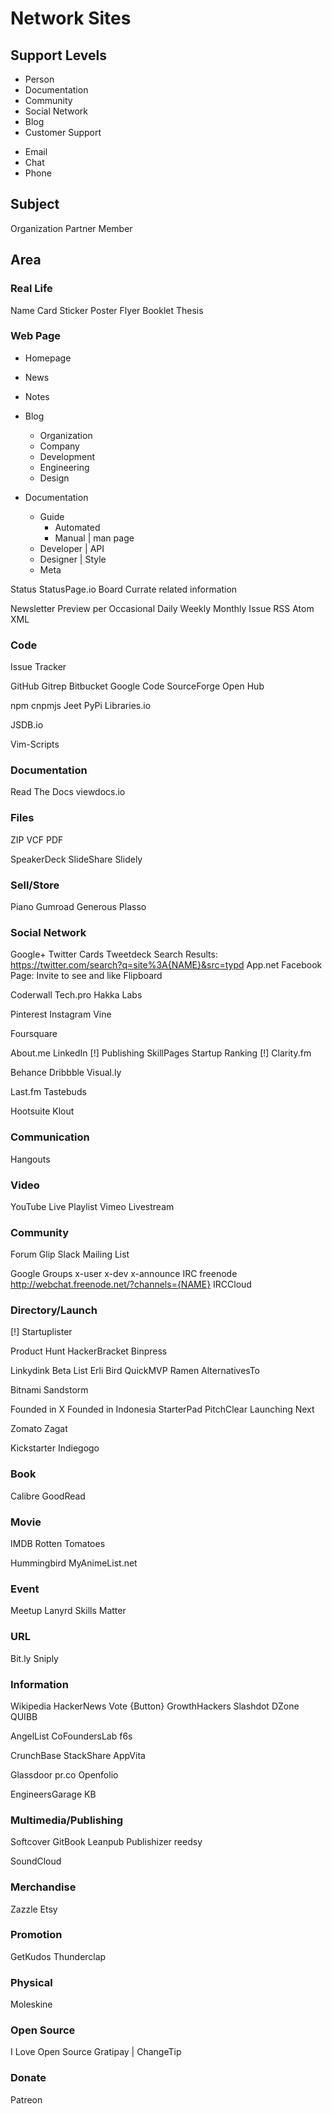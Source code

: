 Network Sites
=============

Support Levels
--------------

+ Person
+ Documentation
+ Community
+ Social Network
+ Blog
+ Customer Support
- Email
- Chat
- Phone

Subject
-------

Organization
Partner
Member

Area
----

### Real Life

Name Card
Sticker
Poster
Flyer
Booklet
Thesis

### Web Page

+ Homepage

+ News
+ Notes
+ Blog
  + Organization
  + Company
  + Development
  + Engineering
  + Design
+ Documentation
  + Guide
    + Automated
    + Manual | man page
  + Developer | API
  + Designer | Style
  + Meta

Status
  StatusPage.io
Board
  Currate related information

Newsletter
  Preview per
    Occasional
    Daily
    Weekly
    Monthly
    Issue
RSS
Atom
XML

### Code

Issue Tracker

GitHub
  Gitrep
Bitbucket
Google Code
SourceForge
Open Hub

npm
  cnpmjs
Jeet
PyPi
Libraries.io

JSDB.io

Vim-Scripts

### Documentation

Read The Docs
viewdocs.io

### Files

ZIP
VCF
PDF

SpeakerDeck
SlideShare
Slidely

### Sell/Store

Piano
Gumroad
Generous
Plasso

### Social Network

Google+
Twitter
  Cards
  Tweetdeck
  Search Results: <https://twitter.com/search?q=site%3A{NAME}&src=typd>
App.net
Facebook
  Page: Invite to see and like
Flipboard

Coderwall
Tech.pro
Hakka Labs

Pinterest
Instagram
Vine

Foursquare

About.me
LinkedIn [!]
  Publishing
SkillPages
Startup Ranking [!]
Clarity.fm

Behance
Dribbble
Visual.ly

Last.fm
Tastebuds

Hootsuite
Klout

### Communication

Hangouts

### Video

YouTube
  Live
  Playlist
Vimeo
Livestream

### Community

Forum
  Glip
  Slack
Mailing List

Google Groups
  x-user
  x-dev
  x-announce
IRC
  freenode
    http://webchat.freenode.net/?channels={NAME}
  IRCCloud

### Directory/Launch

[!] Startuplister

Product Hunt
HackerBracket
Binpress

Linkydink
Beta List
Erli Bird
QuickMVP
Ramen
AlternativesTo

Bitnami
Sandstorm

Founded in X
  Founded in Indonesia
StarterPad
PitchClear
Launching Next

Zomato
Zagat

Kickstarter
Indiegogo

### Book

Calibre
GoodRead

### Movie

IMDB
Rotten Tomatoes

Hummingbird
MyAnimeList.net

### Event

Meetup
Lanyrd
Skills Matter

### URL

Bit.ly
Sniply

### Information

Wikipedia
HackerNews
  Vote {Button}
GrowthHackers
Slashdot
DZone
QUIBB

AngelList
CoFoundersLab
f6s

CrunchBase
StackShare
AppVita

Glassdoor
pr.co
Openfolio

EngineersGarage KB

### Multimedia/Publishing

Softcover
GitBook
Leanpub
Publishizer
reedsy

SoundCloud

### Merchandise

Zazzle
Etsy

### Promotion

GetKudos
Thunderclap

### Physical

Moleskine

### Open Source

I Love Open Source
Gratipay | ChangeTip

### Donate

Patreon



